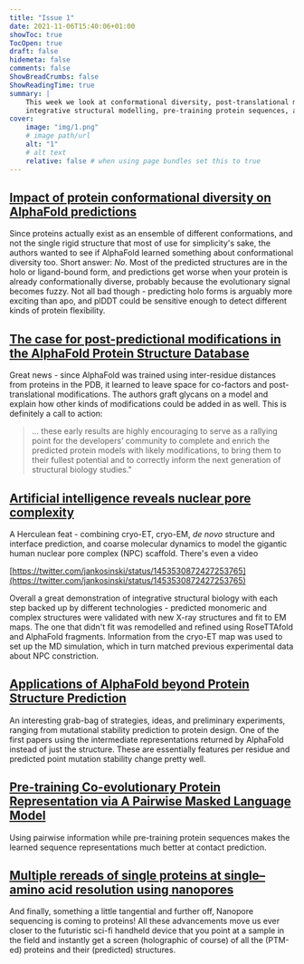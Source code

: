 ```yaml
---
title: "Issue 1"
date: 2021-11-06T15:40:06+01:00 
showToc: true 
TocOpen: true 
draft: false 
hidemeta: false 
comments: false
ShowBreadCrumbs: false 
ShowReadingTime: true
summary: | 
    This week we look at conformational diversity, post-translational modifications,
    integrative structural modelling, pre-training protein sequences, and sequencing proteins. 
cover:
    image: "img/1.png" 
    # image path/url 
    alt: "1" 
    # alt text 
    relative: false # when using page bundles set this to true
---
```


## [Impact of protein conformational diversity on AlphaFold predictions](https://doi.org/10.1101/2021.10.27.466189)

Since proteins actually exist as an ensemble of different conformations, and not the single rigid structure that most of use for simplicity's sake, the authors wanted to see if AlphaFold learned something about conformational diversity too. Short answer: _No_. Most of the predicted structures are in the holo or ligand-bound form, and predictions get worse when your protein is already conformationally diverse, probably because the evolutionary signal becomes fuzzy. Not all bad though - predicting holo forms is arguably more exciting than apo, and plDDT could be sensitive enough to detect different kinds of protein flexibility.

## [The case for post-predictional modifications in the AlphaFold Protein Structure Database](https://doi.org/10.1038/s41594-021-00680-9)

Great news - since AlphaFold was trained using inter-residue distances from proteins in the PDB, it learned to leave space for co-factors and post-translational modifications. The authors graft glycans on a model and explain how other kinds of modifications could be added in as well. This is definitely a call to action:

> ... these early results are highly encouraging to serve as a rallying point for the developers’ community to complete and enrich the predicted protein models with likely modifications, to bring them to their fullest potential and to correctly inform the next generation of structural biology studies."

## [Artificial intelligence reveals nuclear pore complexity](https://www.biorxiv.org/content/10.1101/2021.10.26.465776v3)

A Herculean feat - combining cryo-ET, cryo-EM, _de novo_ structure and interface prediction, and coarse molecular dynamics to model the gigantic human nuclear pore complex (NPC) scaffold. There's even a video

[https://twitter.com/jankosinski/status/1453530872427253765](https://twitter.com/jankosinski/status/1453530872427253765)

Overall a great demonstration of integrative structural biology with each step backed up by different technologies - predicted monomeric and complex structures were validated with new X-ray structures and fit to EM maps. The one that didn't fit was remodelled and refined using RoseTTAfold and AlphaFold fragments. Information from the cryo-ET map was used to set up the MD simulation, which in turn matched previous experimental data about NPC constriction.

## [Applications of AlphaFold beyond Protein Structure Prediction](https://doi.org/10.1101/2021.11.03.467194)

An interesting grab-bag of strategies, ideas, and preliminary experiments, ranging from mutational stability prediction to protein design. One of the first papers using the intermediate representations returned by AlphaFold instead of just the structure. These are essentially features per residue and predicted point mutation stability change pretty well.

## [Pre-training Co-evolutionary Protein Representation via A Pairwise Masked Language Model](https://arxiv.org/abs/2110.15527)

Using pairwise information while pre-training protein sequences makes the learned sequence representations much better at contact prediction.

## [Multiple rereads of single proteins at single–amino acid resolution using nanopores](https://doi.org/10.1126/science.abl4381)

And finally, something a little tangential and further off, Nanopore sequencing is coming to proteins! All these advancements move us ever closer to the futuristic sci-fi handheld device that you point at a sample in the field and instantly get a screen (holographic of course) of all the (PTM-ed) proteins and their (predicted) structures.
